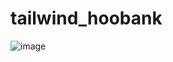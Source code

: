 # tailwind_hoobank
![image](https://user-images.githubusercontent.com/42526032/195931828-024292be-258d-4cbe-9a86-c37466450c4b.png)
